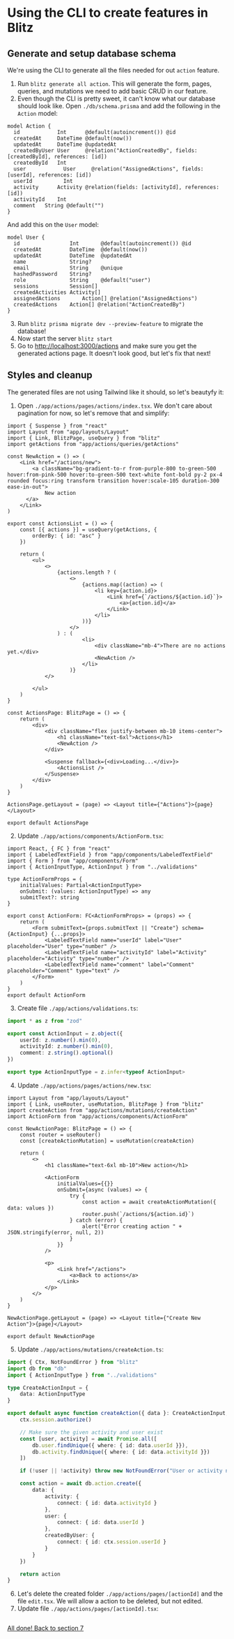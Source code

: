 # Using the CLI to create features in Blitz

## Generate and setup database schema
We're using the CLI to generate all the files needed for out `action` feature.
1) Run `blitz generate all action`. This will generate the form, pages, queries, and mutations we need to add basic CRUD in our feature.
2) Even though the CLI is pretty sweet, it can't know what our database should look like. Open `./db/schema.prisma` and add the following in the `Action` model:
```prisma
model Action {
  id            Int      @default(autoincrement()) @id
  createdAt     DateTime @default(now())
  updatedAt     DateTime @updatedAt
  createdByUser User     @relation("ActionCreatedBy", fields: [createdById], references: [id])
  createdById   Int
  user		      User	   @relation("AssignedActions", fields: [userId], references: [id])
  userId	      Int
  activity	    Activity @relation(fields: [activityId], references: [id])
  activityId    Int
  comment	String @default("")
}
```
And add this on the `User` model:
```prisma
model User {
  id                Int       @default(autoincrement()) @id
  createdAt         DateTime  @default(now())
  updatedAt         DateTime  @updatedAt
  name              String?
  email             String    @unique
  hashedPassword    String?
  role              String    @default("user")
  sessions          Session[]
  createdActivities	Activity[]
  assignedActions		Action[] @relation("AssignedActions")
  createdActions    Action[] @relation("ActionCreatedBy")
}
```
3) Run `blitz prisma migrate dev --preview-feature` to migrate the database!
4) Now start the server `blitz start`
5) Go to [http://localhost:3000/actions](http://localhost:3000/actions) and make sure you get the generated actions page. It doesn't look good, but let's fix that next!

## Styles and cleanup
The generated files are not using Tailwind like it should, so let's beautyfy it:
1) Open `./app/actions/pages/actions/index.tsx`. We don't care about pagination for now, so let's remove that and simplify:
```tsx
import { Suspense } from "react"
import Layout from "app/layouts/Layout"
import { Link, BlitzPage, useQuery } from "blitz"
import getActions from "app/actions/queries/getActions"

const NewAction = () => (
	<Link href="/actions/new">
		<a className="bg-gradient-to-r from-purple-800 to-green-500 hover:from-pink-500 hover:to-green-500 text-white font-bold py-2 px-4 rounded focus:ring transform transition hover:scale-105 duration-300 ease-in-out">
			New action
	  </a>
	</Link>
)

export const ActionsList = () => {
	const [{ actions }] = useQuery(getActions, {
		orderBy: { id: "asc" }
	})

	return (
		<ul>
			<>
				{actions.length ? (
					<>
						{actions.map((action) => (
							<li key={action.id}>
								<Link href={`/actions/${action.id}`}>
									<a>{action.id}</a>
								</Link>
							</li>
						))}
					</>
				) : (
						<li>
							<div className="mb-4">There are no actions yet.</div>
							<NewAction />
						</li>
					)}
			</>

		</ul>
	)
}

const ActionsPage: BlitzPage = () => {
	return (
		<div>
			<div className="flex justify-between mb-10 items-center">
				<h1 className="text-6xl">Actions</h1>
				<NewAction />
			</div>

			<Suspense fallback={<div>Loading...</div>}>
				<ActionsList />
			</Suspense>
		</div>
	)
}

ActionsPage.getLayout = (page) => <Layout title={"Actions"}>{page}</Layout>

export default ActionsPage
```

2) Update `./app/actions/components/ActionForm.tsx`:
```tsx
import React, { FC } from "react"
import { LabeledTextField } from "app/components/LabeledTextField"
import { Form } from "app/components/Form"
import { ActionInputType, ActionInput } from "../validations"

type ActionFormProps = {
	initialValues: Partial<ActionInputType>
	onSubmit: (values: ActionInputType) => any
	submitText?: string
}

export const ActionForm: FC<ActionFormProps> = (props) => {
	return (
		<Form submitText={props.submitText || "Create"} schema={ActionInput} {...props}>
			<LabeledTextField name="userId" label="User" placeholder="User" type="number" />
			<LabeledTextField name="activityId" label="Activity" placeholder="Activity" type="number" />
			<LabeledTextField name="comment" label="Comment" placeholder="Comment" type="text" />
		</Form>
	)
}
export default ActionForm
```
3) Create file `./app/actions/validations.ts`:
```ts
import * as z from "zod"

export const ActionInput = z.object({
	userId: z.number().min(0),
	activityId: z.number().min(0),
	comment: z.string().optional()
})

export type ActionInputType = z.infer<typeof ActionInput>
```

4) Update `./app/actions/pages/actions/new.tsx`:
```tsx
import Layout from "app/layouts/Layout"
import { Link, useRouter, useMutation, BlitzPage } from "blitz"
import createAction from "app/actions/mutations/createAction"
import ActionForm from "app/actions/components/ActionForm"

const NewActionPage: BlitzPage = () => {
	const router = useRouter()
	const [createActionMutation] = useMutation(createAction)

	return (
		<>
			<h1 className="text-6xl mb-10">New action</h1>

			<ActionForm
				initialValues={{}}
				onSubmit={async (values) => {
					try {
						const action = await createActionMutation({ data: values })
						router.push(`/actions/${action.id}`)
					} catch (error) {
						alert("Error creating action " + JSON.stringify(error, null, 2))
					}
				}}
			/>

			<p>
				<Link href="/actions">
					<a>Back to actions</a>
				</Link>
			</p>
		</>
	)
}

NewActionPage.getLayout = (page) => <Layout title={"Create New Action"}>{page}</Layout>

export default NewActionPage
```

5) Update `./app/actions/mutations/createAction.ts`:
```ts
import { Ctx, NotFoundError } from "blitz"
import db from "db"
import { ActionInputType } from "../validations"

type CreateActionInput = {
	data: ActionInputType
}

export default async function createAction({ data }: CreateActionInput, ctx: Ctx) {
	ctx.session.authorize()

	// Make sure the given activity and user exist
	const [user, activity] = await Promise.all([
		db.user.findUnique({ where: { id: data.userId }}),
		db.activity.findUnique({ where: { id: data.activityId }})
	])

	if (!user || !activity) throw new NotFoundError("User or activity not found")

	const action = await db.action.create({
		data: {
			activity: {
				connect: { id: data.activityId }
			},
			user: {
				connect: { id: data.userId }
			},
			createdByUser: {
				connect: { id: ctx.session.userId }
			}
		}
	})

	return action
}
```

6) Let's delete the created folder `./app/actions/pages/[actionId]` and the file `edit.tsx`. We will allow a action to be deleted, but not edited.
7) Update file `./app/actions/pages/[actionId].tsx`:
```tsx
```
[All done! Back to section 7](./README.md)
